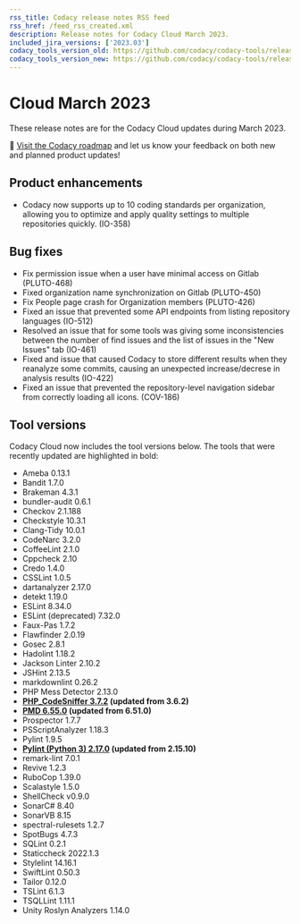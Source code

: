 ```yaml
---
rss_title: Codacy release notes RSS feed
rss_href: /feed_rss_created.xml
description: Release notes for Codacy Cloud March 2023.
included_jira_versions: ['2023.03']
codacy_tools_version_old: https://github.com/codacy/codacy-tools/releases/tag/6.7.116
codacy_tools_version_new: https://github.com/codacy/codacy-tools/releases/tag/7.0.9
---
```


# Cloud March 2023

These release notes are for the Codacy Cloud updates during March 2023.

📢 [Visit the Codacy roadmap](https://roadmap.codacy.com) and <span class="skip-vale">let us know</span> your feedback on both new and planned product updates!

<!--TODO Check these issues manually

Jira issues without release notes

Epics:
-   https://codacy.atlassian.net/browse/PLUTO-388 Mention at least new API endpoint
Bugs and Community Issues:
-   https://codacy.atlassian.net/browse/TS-288 Adds ESLint plugin
-   https://codacy.atlassian.net/browse/TS-214
-   https://codacy.atlassian.net/browse/TS-109
-   https://codacy.atlassian.net/browse/IO-456
-   https://codacy.atlassian.net/browse/DOCS-540 Mention doc fix

Jira issues with disabled release notes

Bugs and Community Issues:
-   https://codacy.atlassian.net/browse/TS-311
-   https://codacy.atlassian.net/browse/TS-308
-   https://codacy.atlassian.net/browse/TS-302
-   https://codacy.atlassian.net/browse/TS-299
-   https://codacy.atlassian.net/browse/TS-285
-   https://codacy.atlassian.net/browse/TS-280
-   https://codacy.atlassian.net/browse/TS-279
-   https://codacy.atlassian.net/browse/TS-278
-   https://codacy.atlassian.net/browse/TS-277
-   https://codacy.atlassian.net/browse/TS-274
-   https://codacy.atlassian.net/browse/TS-270
-   https://codacy.atlassian.net/browse/TS-267
-   https://codacy.atlassian.net/browse/TS-266
-   https://codacy.atlassian.net/browse/TS-259
-   https://codacy.atlassian.net/browse/TS-258
-   https://codacy.atlassian.net/browse/TS-248
-   https://codacy.atlassian.net/browse/TS-246
-   https://codacy.atlassian.net/browse/TS-243
-   https://codacy.atlassian.net/browse/TS-228
-   https://codacy.atlassian.net/browse/TS-223
-   https://codacy.atlassian.net/browse/TS-66
-   https://codacy.atlassian.net/browse/TS-59
-   https://codacy.atlassian.net/browse/TS-56
-   https://codacy.atlassian.net/browse/TS-52
-   https://codacy.atlassian.net/browse/TS-13
-   https://codacy.atlassian.net/browse/TS-10
-   https://codacy.atlassian.net/browse/PLUTO-457
-   https://codacy.atlassian.net/browse/IO-534
-   https://codacy.atlassian.net/browse/IO-521
-   https://codacy.atlassian.net/browse/IO-516
-   https://codacy.atlassian.net/browse/IO-502
-   https://codacy.atlassian.net/browse/IO-494
-   https://codacy.atlassian.net/browse/IO-457
-   https://codacy.atlassian.net/browse/COV-243
-   https://codacy.atlassian.net/browse/COV-237
-   https://codacy.atlassian.net/browse/COV-234
-   https://codacy.atlassian.net/browse/COV-233
-   https://codacy.atlassian.net/browse/COV-191
-   https://codacy.atlassian.net/browse/COV-187
-->

## Product enhancements

-   Codacy now supports up to 10 coding standards per organization, allowing you to optimize and apply quality settings to multiple repositories quickly. (IO-358)

## Bug fixes

-   Fix permission issue when a user have minimal access on Gitlab (PLUTO-468)
-   Fixed organization name synchronization on Gitlab (PLUTO-450)
-   Fix People page crash for Organization members (PLUTO-426)
-   Fixed an issue that prevented some API endpoints from listing repository languages (IO-512)
-   Resolved an issue that for some tools was giving some inconsistencies between the number of find issues and the list of issues in the "New Issues" tab (IO-461)
-   Fixed and issue that caused Codacy to store different results when they reanalyze some commits, causing an unexpected increase/decrese in analysis results (IO-422)
-   Fixed an issue that prevented the repository-level navigation sidebar from correctly loading all icons. (COV-186)

## Tool versions

Codacy Cloud now includes the tool versions below. The tools that were recently updated are highlighted in bold:

-   Ameba 0.13.1
-   Bandit 1.7.0
-   Brakeman 4.3.1
-   bundler-audit 0.6.1
-   Checkov 2.1.188
-   Checkstyle 10.3.1
-   Clang-Tidy 10.0.1
-   CodeNarc 3.2.0
-   CoffeeLint 2.1.0
-   Cppcheck 2.10
-   Credo 1.4.0
-   CSSLint 1.0.5
-   dartanalyzer 2.17.0
-   detekt 1.19.0
-   ESLint 8.34.0
-   ESLint (deprecated) 7.32.0
-   Faux-Pas 1.7.2
-   Flawfinder 2.0.19
-   Gosec 2.8.1
-   Hadolint 1.18.2
-   Jackson Linter 2.10.2
-   JSHint 2.13.5
-   markdownlint 0.26.2
-   PHP Mess Detector 2.13.0
-   **[PHP_CodeSniffer 3.7.2](https://github.com/squizlabs/PHP_CodeSniffer/releases/tag/3.7.2) (updated from 3.6.2)**
-   **[PMD 6.55.0](https://pmd.sourceforge.io/pmd-6.55.0/pmd_release_notes.html) (updated from 6.51.0)**
-   Prospector 1.7.7
-   PSScriptAnalyzer 1.18.3
-   Pylint 1.9.5
-   **[Pylint (Python 3) 2.17.0](https://github.com/PyCQA/pylint/releases/tag/v2.17.0) (updated from 2.15.10)**
-   remark-lint 7.0.1
-   Revive 1.2.3
-   RuboCop 1.39.0
-   Scalastyle 1.5.0
-   ShellCheck v0.9.0
-   SonarC# 8.40
-   SonarVB 8.15
-   spectral-rulesets 1.2.7
-   SpotBugs 4.7.3
-   SQLint 0.2.1
-   Staticcheck 2022.1.3
-   Stylelint 14.16.1
-   SwiftLint 0.50.3
-   Tailor 0.12.0
-   TSLint 6.1.3
-   TSQLLint 1.11.1
-   Unity Roslyn Analyzers 1.14.0

